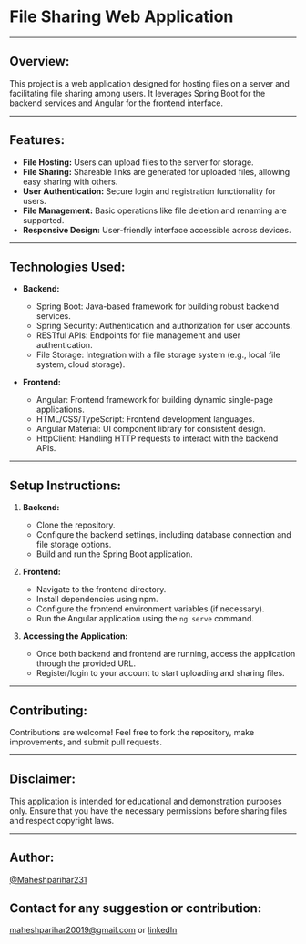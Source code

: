 # File Sharing Web Application

---

## Overview:

This project is a web application designed for hosting files on a server and facilitating file sharing among users. It leverages Spring Boot for the backend services and Angular for the frontend interface.

---

## Features:

- **File Hosting:** Users can upload files to the server for storage.
- **File Sharing:** Shareable links are generated for uploaded files, allowing easy sharing with others.
- **User Authentication:** Secure login and registration functionality for users.
- **File Management:** Basic operations like file deletion and renaming are supported.
- **Responsive Design:** User-friendly interface accessible across devices.

---

## Technologies Used:

- **Backend:**
  - Spring Boot: Java-based framework for building robust backend services.
  - Spring Security: Authentication and authorization for user accounts.
  - RESTful APIs: Endpoints for file management and user authentication.
  - File Storage: Integration with a file storage system (e.g., local file system, cloud storage).

- **Frontend:**
  - Angular: Frontend framework for building dynamic single-page applications.
  - HTML/CSS/TypeScript: Frontend development languages.
  - Angular Material: UI component library for consistent design.
  - HttpClient: Handling HTTP requests to interact with the backend APIs.

---

## Setup Instructions:

1. **Backend:**
   - Clone the repository.
   - Configure the backend settings, including database connection and file storage options.
   - Build and run the Spring Boot application.

2. **Frontend:**
   - Navigate to the frontend directory.
   - Install dependencies using npm.
   - Configure the frontend environment variables (if necessary).
   - Run the Angular application using the `ng serve` command.

3. **Accessing the Application:**
   - Once both backend and frontend are running, access the application through the provided URL.
   - Register/login to your account to start uploading and sharing files.

---

## Contributing:

Contributions are welcome! Feel free to fork the repository, make improvements, and submit pull requests.

---



## Disclaimer:

This application is intended for educational and demonstration purposes only. Ensure that you have the necessary permissions before sharing files and respect copyright laws.

---

## Author:

[@Maheshparihar231](https://github.com/Maheshparihar231)

## Contact for any suggestion or contribution:

maheshparihar20019@gmail.com
or
[linkedIn](https://www.linkedin.com/in/maheshparihar3482649)

